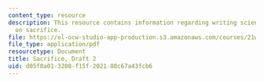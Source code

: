 ```yaml
---
content_type: resource
description: This resource contains information regarding writing science fiction
  on sacrifice.
file: https://ol-ocw-studio-app-production.s3.amazonaws.com/courses/21w-759-writing-science-fiction-spring-2016/d05f0a013208f15f202188c67a43fcb6_MIT21W_759S16_Sacrifice2.pdf
file_type: application/pdf
resourcetype: Document
title: Sacrifice, Draft 2
uid: d05f0a01-3208-f15f-2021-88c67a43fcb6
---
```

